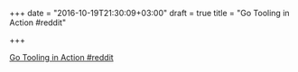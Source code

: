 +++
date = "2016-10-19T21:30:09+03:00"
draft = true
title = "Go Tooling in Action  #reddit"

+++

<p><a href="https://t.co/IFXqrbvrxC">Go Tooling in Action  #reddit</a></p>
